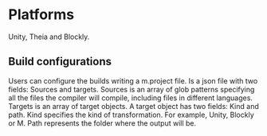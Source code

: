 # Platforms

Unity, Theia and Blockly.

## Build configurations

Users can configure the builds writing a m.project file. Is a json file with two
fields: Sources and targets. Sources is an array of glob patterns specifying all
the files the compiler will compile, including files in different languages.
Targets is an array of target objects. A target object has two fields: Kind and
path. Kind specifies the kind of transformation. For example, Unity, Blockly or
M. Path represents the folder where the output will be.
